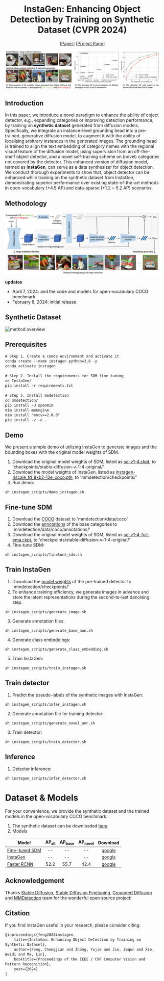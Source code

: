 <div align="center">
  
# InstaGen: Enhancing Object Detection by Training on Synthetic Dataset (CVPR 2024)
[[Paper](https://arxiv.org/abs/2402.05937)]
[[Project Page](https://fcjian.github.io/InstaGen)]
<be>
</div>

![method overview](resources/overview.png)

## Introduction

In this paper, we introduce a novel paradigm to enhance the ability of object detector, e.g., expanding categories or improving detection performance, by training on **synthetic dataset** generated from diffusion models. Specifically, we integrate an instance-level grounding head into a pre-trained, generative diffusion model, to augment it with the ability of localising arbitrary instances in the generated images. The grounding head is trained to align the text embedding of category names with the regional visual feature of the diffusion model, using supervision from an off-the-shelf object detector, and a novel self-training scheme on (novel) categories not covered by the detector. This enhanced version of diffusion model, termed as **InstaGen**, can serve as a data synthesizer for object detection. We conduct thorough experiments to show that, object detector can be enhanced while training on the synthetic dataset from InstaGen, demonstrating superior performance over existing state-of-the-art methods in open-vocabulary (+4.5 AP) and data-sparse (+1.2 ~ 5.2 AP) scenarios.

## Methodology
![method overview](resources/method.png)

**updates**
- April 7, 2024: and the code and models for open-vocabulary COCO benchmark
- February 8, 2024: initial release

## Synthetic Dataset
![method overview](resources/qualitative_result.png)

## Prerequisites
```Installation
# Step 1. Create a conda environment and activate it
conda create --name instagen python=3.8 -y
conda activate instagen

# Step 2. Install the requirements for SDM fine-tuning
cd InstaGen/
pip install -r requirements.txt

# Step 3. Install mmdetection
cd mmdetection/
pip install -U openmim
mim install mmengine
mim install "mmcv>=2.0.0"
pip install -v -e .
```

## Demo
We present a simple demo of utilizing InstaGen to generate images and the bounding boxes with the original model weights of SDM.
1. Download the original model weights of SDM, listed as [sd-v1-4.ckpt](https://huggingface.co/CompVis/stable-diffusion-v-1-4-original/blob/main/sd-v1-4.ckpt), to 'checkpoints/stable-diffusion-v-1-4-original/'
2. Download the model weights of InstaGen, listed as [instagen-4scale_fd_8xb2-12e_coco.pth](https://drive.google.com/file/d/1mAGlcdodboJwiGHLp9DfGDaMyDPweLQu/view?usp=sharing), to 'mmdetection/checkpoints/'
3. Run demo:
```
sh instagen_scripts/demo_instagen.sh
```

## Fine-tune SDM
1. Download the [COCO](https://cocodataset.org/) dataset to 'mmdetection/data/coco'
2. Download the [annotations](https://drive.google.com/file/d/1C41YDwP23Lh2pU33O_NNCaboMIdyt0Gv/view?usp=sharing) of the base categories to 'mmdetection/data/coco/annotations/'
3. Download the original model weights of SDM, listed as [sd-v1-4-full-ema.ckpt](https://huggingface.co/CompVis/stable-diffusion-v-1-4-original/blob/main/sd-v1-4-full-ema.ckpt), to 'checkpoints/stable-diffusion-v-1-4-original/'
4. Fine-tune SDM:
```
sh instagen_scripts/finetune_sdm.sh
```

## Train InstaGen
1. Download the [model weights](https://download.openmmlab.com/mmdetection/v2.0/swin/mask_rcnn_swin-s-p4-w7_fpn_fp16_ms-crop-3x_coco/mask_rcnn_swin-s-p4-w7_fpn_fp16_ms-crop-3x_coco_20210903_104808-b92c91f1.pth) of the pre-trained detector to 'mmdetection/checkpoints/'
2. To enhance training efficiency, we generate images in advance and store the latent representations during the second-to-last denoising step:
```
sh instagen_scripts/generate_image.sh
```
3. Generate annotation files:
```
sh instagen_scripts/generate_base_ann.sh
```
4. Generate class embeddings:
```
sh instagen_scripts/generate_class_embedding.sh
```
5. Train InstaGen:
```
sh instagen_scripts/train_instagen.sh
```

## Train detector
1. Predict the pseudo-labels of the synthetic images with InstaGen:
```
sh instagen_scripts/infer_instagen.sh
```
2. Generate annotation file for training detector:
```
sh instagen_scripts/generate_novel_ann.sh
```
3. Train detector:
```
sh instagen_scripts/train_detector.sh
```

## Inference
1. Detector inference:
```
sh instagen_scripts/infer_detector.sh
```

# Dataset & Models
For your convenience, we provide the synthetic dataset and the trained models in the open-vocabulary COCO benchmark.
1. The synthetic dataset can be downloaded [here]()
2. Models

Model | AP<sub>all | AP<sub>base | AP<sub>novel | Download
--- |:---:|:---:|:---:|:---:
[Fine-tuned SDM](configs/sd-finetune/coco_base.yaml) | -- | -- | -- | [google]()
[InstaGen](mmdetection/configs/instagen/instagen-4scale_fd_8xb2-12e_coco.py) | -- | -- | -- | [google](https://drive.google.com/file/d/1mAGlcdodboJwiGHLp9DfGDaMyDPweLQu/view?usp=sharing)
[Faster RCNN](mmdetection/configs/instagen/faster-rcnn_r50-caffe_c4-1x_coco-ovd_instagen-dataset.py) | 52.2 | 55.7 | 42.4 | [google](https://drive.google.com/file/d/1W2n38jxdkhbOfog3HVezbYm_Xt65PxSm/view?usp=sharing)

## Acknowledgement

Thanks [Stable Diffusion](https://github.com/CompVis/stable-diffusion), [Stable Diffusion Finetuning](https://github.com/LambdaLabsML/examples/tree/main/stable-diffusion-finetuning), [Grounded Diffusion](https://github.com/Lipurple/Grounded-Diffusion) and [MMDetection](https://github.com/open-mmlab/mmdetection) team for the wonderful open source project!

## Citation

If you find InstaGen useful in your research, please consider citing:

```
@inproceedings{feng2024instagen,
    title={InstaGen: Enhancing Object Detection by Training on Synthetic Dataset},
    author={Feng, Chengjian and Zhong, Yujie and Jie, Zequn and Xie, Weidi and Ma, Lin},
    booktitle={Proceedings of the IEEE / CVF Computer Vision and Pattern Recognition},
    year={2024}
}
```


